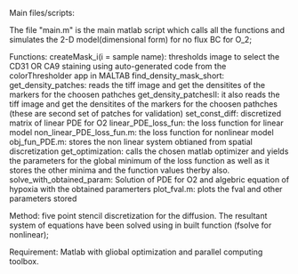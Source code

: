 Main files/scripts:

The file "main.m" is the main matlab script which calls all the functions and simulates the 2-D model(dimensional form) for no flux BC for O_2;


Functions:
createMask_i(i = sample name): thresholds image to select the CD31 OR CA9 staining using auto-generated code from the colorThresholder app in MALTAB
find_density_mask_short: 
get_density_patches: reads the tiff image and get the densitites of the markers for the choosen pathches
get_density_patchesII: it also reads the tiff image and get the densitites of the markers for the choosen pathches (these are second set of patches for validation)
set_const_diff: discretized matrix of linear PDE for O2
linear_PDE_loss_fun: the loss function for linear model
non_linear_PDE_loss_fun.m:  the loss function for nonlinear model
obj_fun_PDE.m: stores the non linear system obtianed from spatial discretization
get_optimization: calls the chosen matlab optimizer and yields the parameters for the global minimum of the loss function as well as it stores the other minima and the function values therby also.
solve_with_obtained_param: Solution of PDE for O2 and algebric equation of hypoxia with the obtained paramerters
plot_fval.m: plots the fval and other parameters stored


Method: five point stencil discretization for the diffusion. The resultant system of equations have been solved using in built function (fsolve for nonlinear);


Requirement: Matlab with gliobal optimization and parallel computing toolbox.